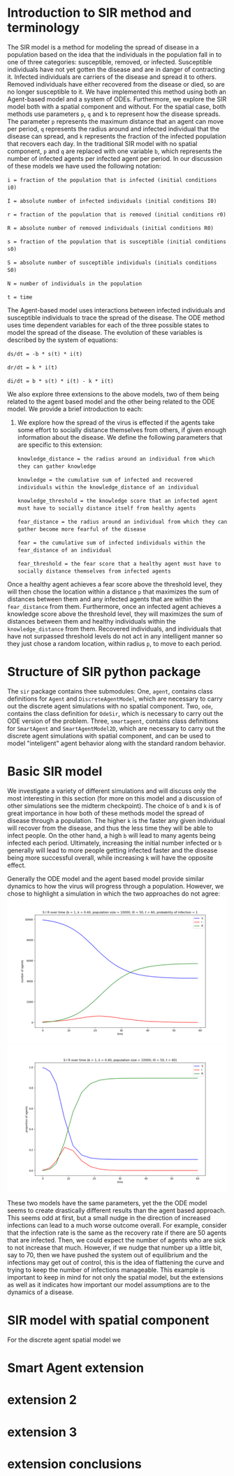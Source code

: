 # Introduction to SIR method and terminology
The SIR model is a method for modeling the spread of disease in a population based on the idea that the individuals in the population fall in to one of three categories: susceptible, removed, or infected. Susceptible individuals have not yet gotten the disease and are in danger of contracting it. Infected individuals are carriers of the disease and spread it to others. Removed individuals have either recovered from the disease or died, so are no longer susceptible to it. We have implemented this method using both an Agent-based model and a system of ODEs. Furthermore, we explore the SIR model both with a spatial component and without. For the spatial case, both methods use parameters `p`, `q` and `k` to represent how the disease spreads. The parameter `p` represents the maximum distance that an agent can move per period, `q` represents the radius around and infected individual that the disease can spread, and `k` represents the fraction of the infected population that recovers each day. In the traditional SIR model with no spatial component, `p` and `q` are replaced with one variable `b`, which represents the number of infected agents per infected agent per period. In our discussion of these models we have used the following notation:
  
  `i = fraction of the population that is infected (initial conditions i0)`
  
  `I = absolute number of infected individuals (initial conditions I0)`
  
  `r = fraction of the population that is removed (initial conditions r0)`
  
  `R = absolute number of removed individuals (initial conditions R0)`
  
  `s = fraction of the population that is susceptible (initial conditions s0)`
  
  `S = absolute number of susceptible individuals (initials conditions S0)`
  
  `N = number of individuals in the population`
  
  `t = time`

The Agent-based model uses interactions between infected individuals and susceptible individuals to trace the spread of the disease. The ODE method uses time dependent variables for each of the three possible states to model the spread of the disease. The evolution of these variables is described by the system of equations:
  
  `ds/dt = -b * s(t) * i(t)`
  
  `dr/dt = k * i(t)`
  
  `di/dt = b * s(t) * i(t) - k * i(t)`

We also explore three extensions to the above models, two of them being related to the agent based model and the other being related to the ODE model. We provide a brief introduction to each:
1.  We explore how the spread of the virus is effected if the agents take some effort to socially distance themselves from others, if given enough information about the disease. We define the following parameters that are specific to this extension:

    `knowledge_distance = the radius around an individual from which they can gather knowledge` 

    `knowledge = the cumulative sum of infected and recovered individuals within the knowledge_distance of an individual`

    `knowledge_threshold = the knowledge score that an infected agent must have to socially distance itself from healthy agents`

    `fear_distance = the radius around an individual from which they can gather become more fearful of the disease` 

    `fear = the cumulative sum of infected individuals within the fear_distance of an individual`

    `fear_threshold = the fear score that a healthy agent must have to socially distance themselves from infected agents`

Once a healthy agent achieves a fear score above the threshold level, they will then chose the location within a distance `p` that maximizes the sum of distances between them and any infected agents that are within the `fear_distance` from them. Furthermore, once an infected agent achieves a knowledge score above the threshold level, they will maximizes the sum of distances between them and healthy individuals within the `knowledge_distance` from them. Recovered individuals, and individuals that have not surpassed threshold levels do not act in any intelligent manner so they just chose a random location, within radius `p`, to move to each period.

# Structure of SIR python package

The `sir` package contains thee submodules: One, `agent`, contains class definitions for `Agent` and `DiscreteAgentModel`, which are necessary to carry out the discrete agent simulations with no spatial component. Two, `ode`, contains the class definition for `OdeSir`, which is necessary to carry out the ODE version of the problem. Three, `smartagent`, contains class definitions for `SmartAgent` and `SmartAgentModel2D`, which are necessary to carry out the discrete agent simulations with spatial component, and can be used to model "inteligent" agent behavior along with the standard random behavior.
  

# Basic SIR model

We investigate a variety of different simulations and will discuss only the most interesting in this section (for more on this model and a discussion of other simulations see the midterm checkpoint). The choice of `b` and `k` is of great importance in how both of these methods model the spread of disease through a population. The higher `k` is the faster any given individual will recover from the disease, and thus the less time they will be able to infect people. On the other hand, a high `b` will lead to many agents being infected each period. Ultimately, increasing the initial number infected or `b` generally will lead to more people getting infected faster and the disease being more successful overall, while increasing `k` will have the opposite effect.

Generally the ODE model and the agent based model provide similar dynamics to how the virus will progress through a population. However, we chose to highlight a simulation in which the two approaches do not agree:
![image](../checkpoint/plots/k40Agent.png)
![image](../checkpoint/plots/k40ODE.png)

These two models have the same parameters, yet the the ODE model seems to create drastically different results than the agent based approach. This seems odd at first, but a small nudge in the direction of increased infections can lead to a much worse outcome overall. For example, consider that the infection rate is the same as the recovery rate if there are 50 agents that are infected. Then, we could expect the number of agents who are sick to not increase that much. However, if we nudge that number up a little bit, say to 70, then we have pushed the system out of equilibrium and the infections may get out of control, this is the idea of flattening the curve and trying to keep the number of infections manageable. This example is important to keep in mind for not only the spatial model, but the extensions as well as it indicates how important our model assumptions are to the dynamics of a disease.

# SIR model with spatial component

For the discrete agent spatial model we 


# Smart Agent extension

# extension 2

# extension 3

# extension conclusions
